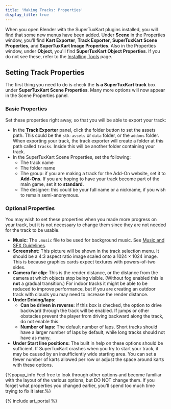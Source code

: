 ```yaml
---
title: 'Making Tracks: Properties'
display_title: true
---
```

When you open Blender with the SuperTuxKart plugins installed, you will find that some new menus have been added. Under **Scene** in the Properties window, you'll find **Kart Exporter**, **Track Exporter**, **SuperTuxKart Scene Properties**, and **SuperTuxKart Image Properties**. Also in the Properties window, under **Object**, you'll find **SuperTuxKart Object Properties**. If you do not see these, refer to the [Installing Tools](Installing_Tools) page.

## Setting Track Properties

The first thing you need to do is check the **Is a SuperTuxKart track** box under **SuperTuxKart Scene Properties**. Many more options will now appear in the Scene Properties panel.

### Basic Properties

Set these properties right away, so that you will be able to export your track:
* In the **Track Exporter** panel, click the folder button to set the assets path. This could be the `stk-assets` or `data` folder, or the `addons` folder. When exporting your track, the track exporter will create a folder at this path called `tracks`. Inside this will be another folder containing your track.
* In the SuperTuxKart Scene Properties, set the following:
    * The track name
    * The folder name
    * The group: if you are making a track for the Add-On website, set it to **Add-Ons**. If you are hoping to have your track become part of the main game, set it to **standard**.
    * The designer: this could be your full name or a nickname, if you wish to remain semi-anonymous.

### Optional Properties

You may wish to set these properties when you made more progress on your track, but it is not necessary to change them since they are not needed for the track to be usable.
* **Music:** The `.music` file to be used for background music. See [Music and SFX Guidelines](Music_and_SFX_Guidelines).
* **Screenshot:** This picture will be shown in the track selection menu. It should be a 4:3 aspect ratio image scaled onto a 1024 × 1024 image. This is because graphics cards expect textures with powers-of-two sides.
* **Camera far clip:** This is the render distance, or the distance from the camera at which objects stop being visible. (Without fog enabled this is **not** a gradual transition.) For indoor tracks it might be able to be reduced to improve performance, but if you are creating an outdoor track with clouds you may need to increase the render distance.
* **Under Driving/laps:**
    * **Can be driven in reverse:** If this box is checked, the option to drive backward through the track will be enabled. If jumps or other obstacles prevent the player from driving backward along the track, do not enable this.
    * **Number of laps:** The default number of laps. Short tracks should have a larger number of laps by default, while long tracks should not have as many.
* **Under Start line positions:** The built in help on these options should be sufficient. If SuperTuxKart crashes when you try to start your track, it may be caused by an insufficiently wide starting area. You can set a fewer number of karts allowed per row or adjust the space around karts with these options.

{%popup_info Feel free to look through other options and become familiar with the layout of the various options, but DO NOT change them. If you forget what properties you changed earlier, you'll spend too much time trying to fix it later.%}

{% include art_portal %}
